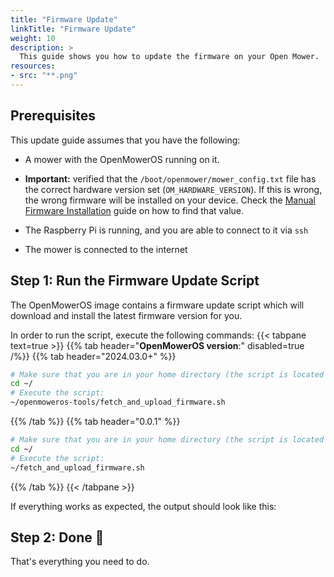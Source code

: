 ```yaml
---
title: "Firmware Update"
linkTitle: "Firmware Update"
weight: 10
description: >
  This guide shows you how to update the firmware on your Open Mower.
resources:
- src: "**.png"
---
```



## Prerequisites

This update guide assumes that you have the following:

- A mower with the OpenMowerOS running on it.

- **Important:** verified that the `/boot/openmower/mower_config.txt` file has the correct hardware version set (`OM_HARDWARE_VERSION`). If this is wrong, the wrong firmware will be installed on your device. Check the [Manual Firmware Installation](/docs/knowledge-base/manual-firmware-installation) guide on how to find that value.

- The Raspberry Pi is running, and you are able to connect to it via `ssh`

- The mower is connected to the internet

## Step 1: Run the Firmware Update Script

The OpenMowerOS image contains a firmware update script which will download and install the latest firmware version for you.

In order to run the script, execute the following commands:
{{< tabpane text=true >}}
{{% tab header="**OpenMowerOS version**:" disabled=true /%}}
{{% tab header="2024.03.0+" %}}
```bash
# Make sure that you are in your home directory (the script is located there):
cd ~/
# Execute the script:
~/openmoweros-tools/fetch_and_upload_firmware.sh
```
{{% /tab %}}
{{% tab header="0.0.1" %}}
```bash
# Make sure that you are in your home directory (the script is located there):
cd ~/
# Execute the script:
~/fetch_and_upload_firmware.sh
```
{{% /tab %}}
{{< /tabpane >}}


If everything works as expected, the output should look like this:
<div class="container">
<div class="row justify-content-md-center">
<div id="player" class=""></div>
</div>
</div>
<script>
    AsciinemaPlayer.create(
        'mainboard_firmware_update.cast',
        document.getElementById('player'),
        { cols: 100, rows: 24, autoplay: true, loop: true }
    );
</script>

## Step 2: Done 🎉

That's everything you need to do.
